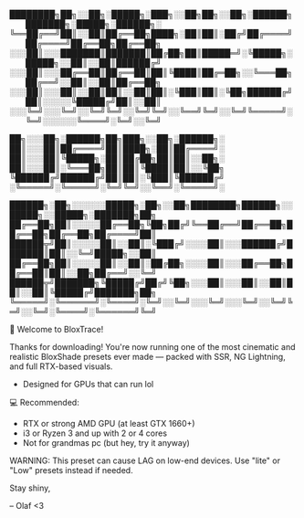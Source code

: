

████████╗██╗░░██╗░█████╗░███╗░░██╗██╗░░██╗░██████╗  ███████╗░█████╗░██████╗░
╚══██╔══╝██║░░██║██╔══██╗████╗░██║██║░██╔╝██╔════╝  ██╔════╝██╔══██╗██╔══██╗
░░░██║░░░███████║███████║██╔██╗██║█████═╝░╚█████╗░  █████╗░░██║░░██║██████╔╝
░░░██║░░░██╔══██║██╔══██║██║╚████║██╔═██╗░░╚═══██╗  ██╔══╝░░██║░░██║██╔══██╗
░░░██║░░░██║░░██║██║░░██║██║░╚███║██║░╚██╗██████╔╝  ██║░░░░░╚█████╔╝██║░░██║
░░░╚═╝░░░╚═╝░░╚═╝╚═╝░░╚═╝╚═╝░░╚══╝╚═╝░░╚═╝╚═════╝░  ╚═╝░░░░░░╚════╝░╚═╝░░╚═╝

██╗░░░██╗░██████╗██╗███╗░░██╗░██████╗░
██║░░░██║██╔════╝██║████╗░██║██╔════╝░
██║░░░██║╚█████╗░██║██╔██╗██║██║░░██╗░
██║░░░██║░╚═══██╗██║██║╚████║██║░░╚██╗
╚██████╔╝██████╔╝██║██║░╚███║╚██████╔╝
░╚═════╝░╚═════╝░╚═╝╚═╝░░╚══╝░╚═════╝░

██████╗░██╗░░░░░░█████╗░██╗░░██╗████████╗██████╗░░█████╗░░█████╗░███████╗██╗
██╔══██╗██║░░░░░██╔══██╗╚██╗██╔╝╚══██╔══╝██╔══██╗██╔══██╗██╔══██╗██╔════╝██║
██████╦╝██║░░░░░██║░░██║░╚███╔╝░░░░██║░░░██████╔╝███████║██║░░╚═╝█████╗░░██║
██╔══██╗██║░░░░░██║░░██║░██╔██╗░░░░██║░░░██╔══██╗██╔══██║██║░░██╗██╔══╝░░╚═╝
██████╦╝███████╗╚█████╔╝██╔╝╚██╗░░░██║░░░██║░░██║██║░░██║╚█████╔╝███████╗██╗
╚═════╝░╚══════╝░╚════╝░╚═╝░░╚═╝░░░╚═╝░░░╚═╝░░╚═╝╚═╝░░╚═╝░╚════╝░╚══════╝╚═╝



🚀 Welcome to BloxTrace!

Thanks for downloading! You're now running one of the most cinematic and realistic BloxShade presets ever made — packed with SSR, NG Lightning, and full RTX-based visuals.

- Designed for GPUs that can run lol

💻 Recommended:
- RTX or strong AMD GPU (at least GTX 1660+)
- i3 or Ryzen 3 and up with 2 or 4 cores
- Not for grandmas pc (but hey, try it anyway)

WARNING:
This preset can cause LAG on low-end devices. Use "lite" or "Low" presets instead if needed.


Stay shiny, 
 
– Olaf <3
